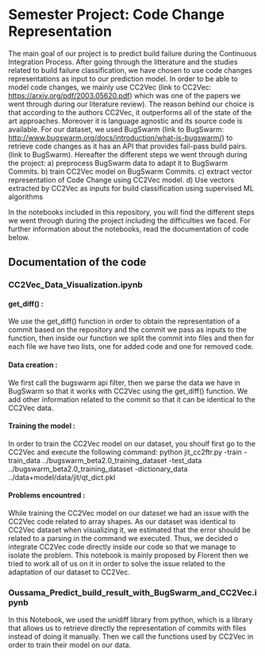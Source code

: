 # Semester Project: Code Change Representation #
The main goal of our project is to predict build failure during the Continuous Integration Process. After going through the litterature and the studies related to build failure classification, we have chosen to use code changes representations as input to our prediction model. In order to be able to model code changes, we mainly use CC2Vec (link to CC2Vec: https://arxiv.org/pdf/2003.05620.pdf) which was one of the papers we went through during our literature review). The reason behind our choice is that according to the authors CC2Vec, it outperforms all of the state of the art approaches. Moreover it is language agnostic and its source code is available. 
For our dataset, we used BugSwarm (link to BugSwarm: http://www.bugswarm.org/docs/introduction/what-is-bugswarm/) to retrieve code changes as it has an API that provides fail-pass build pairs. (link to BugSwarm). 
Hereafter the different steps we went through during the project: 
a)	preprocess BugSwarm data to adapt it to BugSwarm Commits. 
b)	train CC2Vec model on BugSwarm Commits.
c)	extract vector representation of Code Change using CC2Vec model. 
d)	Use vectors extracted by CC2Vec as inputs for build classification using supervised ML algorithms

In the notebooks included in this repository, you will find the different steps we went through during the project including the difficulties we faced. 
For further information about the notebooks, read the documentation of code below. 
## Documentation of the code ## 
### CC2Vec_Data_Visualization.ipynb ### 
#### get_diff() : ####
We use the get_diff() function in order to obtain the representation of a commit based on the repository and the commit we pass as inputs to the function, then inside our 
function we split the commit into files and then for each file we have two lists, one for added code and one for removed code. 
#### Data creation : ####
We  first call the bugswarm api filter, then we parse the data we have in BugSwarm so that it works with CC2Vec using the get_diff() function. We add other information related 
to the commit so that it can be identical to the CC2Vec data.
#### Training the model : #### 
In order to train the CC2Vec model on our dataset, you shoulf first go to the CC2Vec and execute the following command: 
python jit_cc2ftr.py -train -train_data ../bugswarm_beta2.0_training_dataset -test_data ../bugswarm_beta2.0_training_dataset -dictionary_data ../data+model/data/jit/qt_dict.pkl
#### Problems encountred : #### 
While training the CC2Vec model on our dataset we had an issue with the CC2Vec code related to array shapes. As our dataset was identical to CC2Vec dataset when visualizing it,
we estimated that the error should be related to a parsing in the command we executed. Thus, we decided o integrate CC2Vec code directly inside our code so that we manage 
to isolate the problem. This notebook is mainly proposed by Florent then we tried to work all of us on it in order to solve the issue related to the adaptation of our dataset to 
CC2Vec. 
### Oussama_Predict_build_result_with_BugSwarm_and_CC2Vec.ipynb ### 
In this Notebook, we used the unidiff library from python, which is a library that allows us to retrieve directly the representation of commits with files 
instead of doing it manually. Then we call the functions used by CC2Vec in order to train their model on our data.   
